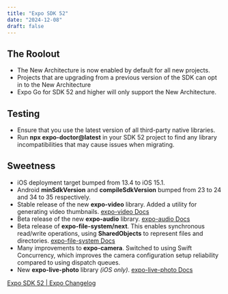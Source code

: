 ```yaml
---
title: "Expo SDK 52"
date: "2024-12-08"
draft: false
---
```


## The Roolout

- The New Architecture is now enabled by default for all new projects.
- Projects that are upgrading from a previous version of the SDK can opt in to the New Architecture
- Expo Go for SDK 52 and higher will only support the New Architecture.

## Testing

- Ensure that you use the latest version of all third-party native libraries.
- Run **npx expo-doctor@latest** in your SDK 52 project to find any library incompatibilities that may cause issues when migrating.

## Sweetness

- iOS deployment target bumped from 13.4 to iOS 15.1.
- Android **minSdkVersion** and **compileSdkVersion** bumped from 23 to 24 and 34 to 35 respectively.
- Stable release of the new **expo-video** library. Added a utility for generating video thumbnails. [expo-video Docs](https://docs.expo.dev/versions/v52.0.0/sdk/video/)
- Beta release of the new **expo-audio** library. [expo-audio Docs](https://docs.expo.dev/versions/v52.0.0/sdk/audio/)
- Beta release of **expo-file-system/next**. This enables synchronous read/write operations, using **SharedObjects** to represent files and directories. [expo-file-system Docs](https://docs.expo.dev/versions/v52.0.0/sdk/filesystem-next/)
- Many improvements to **expo-camera**. Switched to using Swift Concurrency, which improves the camera configuration setup reliability compared to using dispatch queues.
- New **expo-live-photo** library _(iOS only)_. [expo-live-photo Docs](https://docs.expo.dev/versions/v52.0.0/sdk/live-photo/)

[Expo SDK 52 | Expo Changelog](https://expo.dev/changelog/2024/11-12-sdk-52)
